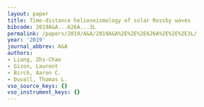 ```yaml
---
layout: paper
title: Time-distance helioseismology of solar Rossby waves
bibcode: 2019A&A...626A...3L
permalink: /papers/2019/A&A/2019A&A%2E%2E%2E626A%2E%2E%2E3L/
year: '2019'
journal_abbrev: A&A
authors:
- Liang, Zhi-Chao
- Gizon, Laurent
- Birch, Aaron C.
- Duvall, Thomas L.
vso_source_keys: {}
vso_instrument_keys: {}
---
```

